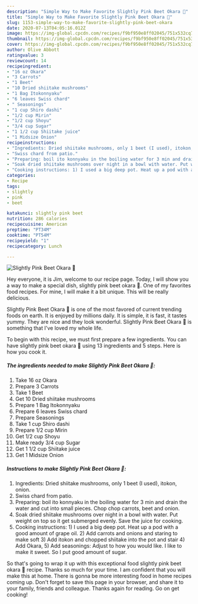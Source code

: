 ```yaml
---
description: "Simple Way to Make Favorite Slightly Pink Beet Okara 💓"
title: "Simple Way to Make Favorite Slightly Pink Beet Okara 💓"
slug: 1153-simple-way-to-make-favorite-slightly-pink-beet-okara
date: 2020-07-13T04:05:16.012Z
image: https://img-global.cpcdn.com/recipes/f9bf950e8ff02045/751x532cq70/slightly-pink-beet-okara-💓-recipe-main-photo.jpg
thumbnail: https://img-global.cpcdn.com/recipes/f9bf950e8ff02045/751x532cq70/slightly-pink-beet-okara-💓-recipe-main-photo.jpg
cover: https://img-global.cpcdn.com/recipes/f9bf950e8ff02045/751x532cq70/slightly-pink-beet-okara-💓-recipe-main-photo.jpg
author: Olive Abbott
ratingvalue: 3
reviewcount: 14
recipeingredient:
- "16 oz Okara"
- "3 Carrots"
- "1 Beet"
- "10 Dried shiitake mushrooms"
- "1 Bag Itokonnyaku"
- "6 leaves Swiss chard"
- " Seasonings"
- "1 cup Shiro dashi"
- "1/2 cup Mirin"
- "1/2 cup Shoyu"
- "3/4 cup Sugar"
- "1 1/2 cup Shiitake juice"
- "1 Midsize Onion"
recipeinstructions:
- "Ingredients: Dried shiitake mushrooms, only 1 beet (I used), itokon, onion."
- "Swiss chard from patio."
- "Preparing: boil ito konnyaku in the boiling water for 3 min and drain the water and cut into small pieces. Chop chop carrots, beet and onion."
- "Soak dried shiitake mushrooms over night in a bowl with water. Put weight on top so it get submerged evenly. Save the juice for cooking."
- "Cooking instructions: 1) I used a big deep pot. Heat up a pod with a good amount of grape oil. 2) Add carrots and onions and staring to make soft 3) Add itokon and chopped shiitake into the pot and stair 4) Add Okara, 5) Add seasonings: Adjust to how you would like. I like to make it sweet. So I put good amount of sugar."
categories:
- Recipe
tags:
- slightly
- pink
- beet

katakunci: slightly pink beet 
nutrition: 286 calories
recipecuisine: American
preptime: "PT34M"
cooktime: "PT54M"
recipeyield: "1"
recipecategory: Lunch

---
```



![Slightly Pink Beet Okara 💓](https://img-global.cpcdn.com/recipes/f9bf950e8ff02045/751x532cq70/slightly-pink-beet-okara-💓-recipe-main-photo.jpg)

Hey everyone, it is Jim, welcome to our recipe page. Today, I will show you a way to make a special dish, slightly pink beet okara 💓. One of my favorites food recipes. For mine, I will make it a bit unique. This will be really delicious.

Slightly Pink Beet Okara 💓 is one of the most favored of current trending foods on earth. It is enjoyed by millions daily. It is simple, it is fast, it tastes yummy. They are nice and they look wonderful. Slightly Pink Beet Okara 💓 is something that I've loved my whole life.




To begin with this recipe, we must first prepare a few ingredients. You can have slightly pink beet okara 💓 using 13 ingredients and 5 steps. Here is how you cook it.

<!--inarticleads1-->

##### The ingredients needed to make Slightly Pink Beet Okara 💓:

1. Take 16 oz Okara
1. Prepare 3 Carrots
1. Take 1 Beet
1. Get 10 Dried shiitake mushrooms
1. Prepare 1 Bag Itokonnyaku
1. Prepare 6 leaves Swiss chard
1. Prepare  Seasonings
1. Take 1 cup Shiro dashi
1. Prepare 1/2 cup Mirin
1. Get 1/2 cup Shoyu
1. Make ready 3/4 cup Sugar
1. Get 1 1/2 cup Shiitake juice
1. Get 1 Midsize Onion




<!--inarticleads2-->

##### Instructions to make Slightly Pink Beet Okara 💓:

1. Ingredients: Dried shiitake mushrooms, only 1 beet (I used), itokon, onion.
1. Swiss chard from patio.
1. Preparing: boil ito konnyaku in the boiling water for 3 min and drain the water and cut into small pieces. Chop chop carrots, beet and onion.
1. Soak dried shiitake mushrooms over night in a bowl with water. Put weight on top so it get submerged evenly. Save the juice for cooking.
1. Cooking instructions: 1) I used a big deep pot. Heat up a pod with a good amount of grape oil. 2) Add carrots and onions and staring to make soft 3) Add itokon and chopped shiitake into the pot and stair 4) Add Okara, 5) Add seasonings: Adjust to how you would like. I like to make it sweet. So I put good amount of sugar.




So that's going to wrap it up with this exceptional food slightly pink beet okara 💓 recipe. Thanks so much for your time. I am confident that you will make this at home. There is gonna be more interesting food in home recipes coming up. Don't forget to save this page in your browser, and share it to your family, friends and colleague. Thanks again for reading. Go on get cooking!
